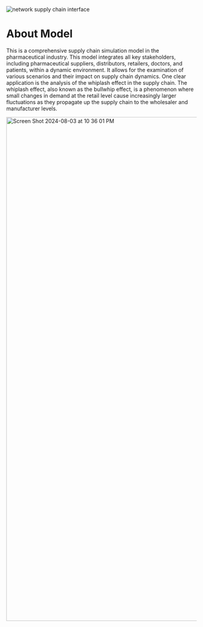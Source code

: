 
![network supply chain interface](https://github.com/user-attachments/assets/c0b75735-4cf7-48ed-afe6-b9f2f9cc6181)

# About Model

This is a comprehensive supply chain simulation model in the pharmaceutical industry. This model integrates all key stakeholders, including pharmaceutical suppliers, distributors, retailers, doctors, and patients, within a dynamic environment. It allows for the examination of various scenarios and their impact on supply chain dynamics. One clear application is the analysis of the whiplash effect in the supply chain. The whiplash effect, also known as the bullwhip effect, is a phenomenon where small changes in demand at the retail level cause increasingly larger fluctuations as they propagate up the supply chain to the wholesaler and manufacturer levels.

<img width="1331" alt="Screen Shot 2024-08-03 at 10 36 01 PM" src="https://github.com/user-attachments/assets/4e438c84-8652-425c-8ea9-0fd4145c4aea">
